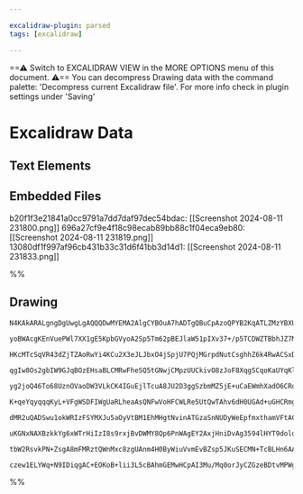```yaml
---

excalidraw-plugin: parsed
tags: [excalidraw]

---
```

==⚠  Switch to EXCALIDRAW VIEW in the MORE OPTIONS menu of this document. ⚠== You can decompress Drawing data with the command palette: 'Decompress current Excalidraw file'. For more info check in plugin settings under 'Saving'


# Excalidraw Data
## Text Elements
## Embedded Files
b20f1f3e21841a0cc9791a7dd7daf97dec54bdac: [[Screenshot 2024-08-11 231800.png]]
696a27cf9e4f18c98ecab89bb88c1f04eca9eb80: [[Screenshot 2024-08-11 231819.png]]
13080df1f997af96cb431b33c31d6f41bb3d14d1: [[Screenshot 2024-08-11 231833.png]]

%%
## Drawing
```compressed-json
N4KAkARALgngDgUwgLgAQQQDwMYEMA2AlgCYBOuA7hADTgQBuCpAzoQPYB2KqATLZMzYBXUtiRoIACyhQ4zZAHoFAc0JRJQgEYA6bGwC2CgF7N6hbEcK4OCtptbErHALRY8RMpWdx8Q1TdIEfARcZgRmBShcZQUebQBmbQAGGjoghH0EDihmbgBtcDBQMBKIEm4IAHYkgBEAWWwYGoAhVJLIWEQKwn1opH5SzG5nAEYADj5CyBhh+LGk7R4AFh5x

yoBWAcgKEnVuePWl7XX1gE5KpbGVyoA2Sp5Tm62pBEJlaW51pIXv37+/p5TCDWZTBbhJZ7MKCkNgAawQAGE2Pg2KQKtDrMw4LhAtk2qVNLhsLDlDChBxiEiUWiJBiOFicVkoPjIAAzQj4fAAZVgYIkkiJGkCLIgUJh8IA6rtJNwRpDoXCEDyYHz0IIPCKye8OOFcmg5UC2NjsGoZvrvs8yRSdcw9agOEJOZCEAhiNwlvcIUDGCx2Fw0Odnj7WJwA

HKcMTcSqVR43dZjTZAoRwYi4KCu2X3eJLJbxO4jSpjU7PQjMGrpdNutCsghhZ6k4RwACSxDteQAus9NMIKQBRYKZbJtztAogcWHcB1O0dsYkZ6u1hDPdnBFsVTQ8JKskas+IIVZXEa4JLYbDnU5HyrEYhX3Cs87EBDYQ6aVPYEXMdziVAFdpgA1/iMUwju0ZQUlgFTHhAhQAL4DMUpTlBIRgAJr6BKACCuA3AA4iKnTfmUvTKP0QJDGgzibvEzxm

qgIw8Os2gbIW9GJqBOzEHsaBLCMRwFheSQ5tGNwjCMpzUUCkivO8zJoF8XqgSCqoKaUYqKlSqLouQ9LYrizJdkSJJWpSyKabS2kMnpIortyvKEQK2BCqRoFqZK0qyvK4pKnZFTquUlrCNquoeYaxqmrKFpAsZNp2lO+DOvOqCVCM6yVBJoHBn63CnGxpSZWGEbfvRcanIJNw5c8yappWmY8NmuY3EWZy5ZApblsENULvgdZAg2yYtsOXY9sQ/YZE

yg2joQ46To68UznOVaoDW3VLkCK4IGuEjlTcuA8JU2D3ggSzbmMZ5jE+uCaEWmhXadO6CRdpwIFdKSQl++RTP+Wz/sBJbgeR6C4CM0ElHBhQIa1i1SAAGqGmA4QAUqy+D4fAhE9H0IoA5RIyAqBtE3NmTGpWMrHPBxXGoDmCw3CJHoJqcpw8Ks0bPFJbwfHJkWKRwoLfipAgKvCGk0ugdKWUyIqEsSfUUiLWmYrpkvLhytkqvZgoiM5qlCwgUqcT

K+qeYqyqqqKyL+VFgWSDFIWgUaRLheaAsQNFwVoHFCWLRe5UtQwTAhv6dH0UGAd+uGHCRmgcw8GM8xfOlpRVWmiUFnVObxMlNzM3jiFlhWiXLT1oF9c2rb5CBBLDaNg45BXzxjhOHuzQ3s7wotReraB62begIzxEk8zENu97nHejzYJouYjJo8TxNg8QjMQNysjxN3xMQvGbx+71oL+7QAQfv1AlNj4A8CPAg2AYMlBDZRQwAahhdSnFy2b6UCBH

dMR2uQADSwu1okWRIzFSYMXJu5aOyVtBM1EhMHgtNvinATGzaSnNUDyWeEpfmxthamVFtACySs8QGRlsZeW5lFaMhIWtVWpsNaOS1h+XW+tKaH0Fl5ehvkLZugCn4G27s6LPAdiaWAEUXZu1tDNacLkXSLVSslMYodfScE+C7fKHAI5RzotUC4SxSr6MqimFOi0071UzoPAeudWr5w6olaEQgu6lFLgNeuQJuzkhGgOcabjQKN2kXNPxbdC6LhVq

uKGNxNAXBzkkYg6xWTrHiIzI8s9rxjBvDWMY8Qp6PnWAgEY2AxjHniDvAg3594lHYT9doldWr/UgiU2C4AQLAjgHAHkKduAIWgFJTIFRUykAnAMBghAEAUGaIZWWJlqQVAAMSsgWYs/EEBsAiD0k2dM+geReQoegWZIx8mHOWas0g6zNkTLIcNXZhCqFWWGScs5GQABidCfISD8rwwoKy1lMg2RkbZipWGG14Pcn52Q/lbN1lw95PDjlgqgBCgAS

tbW2RsvkPN+ZsgA8mFMRztQWnMxc8zgUAnm4H0ByWiuVvmEvBZsp5JKuSECMN+TcBLHn6AACpYCgBhIgygg4QGCKyD+pQMV0v+VEUgvLTlsAoFJXAi1PbovhRC3sFIMKyvlSEKGOIYRUGGZ+GEnJoZRjGJUQ12BjX4BQsMZmiRlgHg2MMowbADBdO9AQRxspYLsqJfoZFnjUXoGMss0kJAmUsoCcM8N0yzKoDvs0ZEUNZkIlOGmtNIpEUIGUI6HE

czew1ELYWq+N9IDiqgAC+EOKoB+lii3L5cBAhmGEMwHCpAI3Mu/Mq0orJyCZGzeBDtvMPWgSyJdYIi0HFOPLUQOA3Bp3PA4OS78i7DRCCgGOVdpBHG+q+XYAAVk+HIXJl1wDqGwR86qJ0hJWuAG+EB1p2mADBEAMEgA=
```
%%